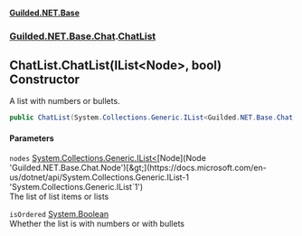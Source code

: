 
#### [Guilded.NET.Base](Guilded_NET_Base 'Guilded_NET_Base')
### [Guilded.NET.Base.Chat](Guilded_NET_Base#Guilded_NET_Base_Chat 'Guilded.NET.Base.Chat').[ChatList](ChatList 'Guilded.NET.Base.Chat.ChatList')
## ChatList.ChatList(IList&lt;Node&gt;, bool) Constructor
A list with numbers or bullets.  
```csharp
public ChatList(System.Collections.Generic.IList<Guilded.NET.Base.Chat.Node> nodes, bool isOrdered=false);
```

#### Parameters
<a name='Guilded_NET_Base_Chat_ChatList_ChatList(System_Collections_Generic_IList_Guilded_NET_Base_Chat_Node__bool)_nodes'></a>
`nodes` [System.Collections.Generic.IList&lt;](https://docs.microsoft.com/en-us/dotnet/api/System.Collections.Generic.IList-1 'System.Collections.Generic.IList`1')[Node](Node 'Guilded.NET.Base.Chat.Node')[&gt;](https://docs.microsoft.com/en-us/dotnet/api/System.Collections.Generic.IList-1 'System.Collections.Generic.IList`1')  
The list of list items or lists
  
<a name='Guilded_NET_Base_Chat_ChatList_ChatList(System_Collections_Generic_IList_Guilded_NET_Base_Chat_Node__bool)_isOrdered'></a>
`isOrdered` [System.Boolean](https://docs.microsoft.com/en-us/dotnet/api/System.Boolean 'System.Boolean')  
Whether the list is with numbers or with bullets
  
